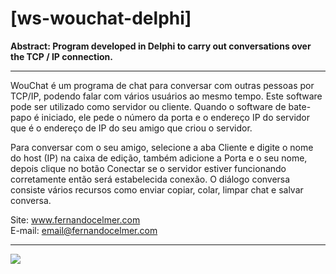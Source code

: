 # [ws-wouchat-delphi]

<b>Abstract: Program developed in Delphi to carry out conversations over the TCP / IP connection.</b>
___
WouChat é um programa de chat para conversar com outras pessoas por TCP/IP, podendo falar com vários usuários ao mesmo tempo. Este software pode ser utilizado como servidor ou cliente. Quando o software de bate-papo é iniciado, ele pede o número da porta e o endereço IP do servidor que é o endereço de IP do seu amigo que criou o servidor.

Para conversar com o seu amigo, selecione a aba Cliente e digite o nome do host (IP) na caixa de edição, também adicione a Porta e o seu nome, depois clique no botão Conectar se o servidor estiver funcionando corretamente então será estabelecida conexão. O diálogo conversa consiste vários recursos como enviar copiar, colar, limpar chat e salvar conversa.

Site: www.fernandocelmer.com
</br>
E-mail: email@fernandocelmer.com
________________________________
<p>
<img src="https://github.com/FernandoCelmer/ws-wouchat-delphi/blob/master/img/ws-woucaht-v02-01.png?raw=true"/>
